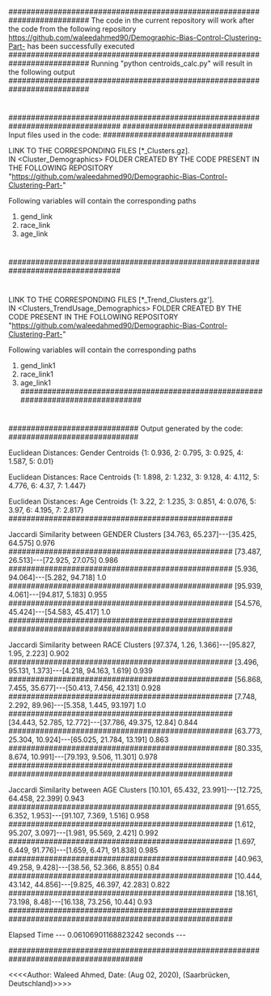 ##########################################################################
The code in the current repository will work after the code from the following repository
https://github.com/waleedahmed90/Demographic-Bias-Control-Clustering-Part-
has been successfully executed
##########################################################################
Running "python centroids_calc.py" will result in the following output
##########################################################################
#
#
#
#
#################################################################################
#############################
Input files used in the code:
#############################

LINK TO THE CORRESPONDING 
FILES [*_Clusters.gz].  
IN  <Cluster_Demographics> FOLDER 
CREATED BY THE CODE PRESENT IN THE FOLLOWING REPOSITORY
"https://github.com/waleedahmed90/Demographic-Bias-Control-Clustering-Part-"

Following variables will contain the corresponding paths
1) gend_link 
2) race_link 
3) age_link 
#
#################################################################################
#
LINK TO THE CORRESPONDING 
FILES [*_Trend_Clusters.gz'].  
IN  <Clusters_TrendUsage_Demographics> FOLDER 
CREATED BY THE CODE PRESENT IN THE FOLLOWING REPOSITORY
"https://github.com/waleedahmed90/Demographic-Bias-Control-Clustering-Part-"

Following variables will contain the corresponding paths
1) gend_link1 
2) race_link1 
3) age_link1 
#################################################################################
#
#
#
#


#############################
Output generated by the code:
#############################



Euclidean Distances: Gender Centroids
{1: 0.936, 2: 0.795, 3: 0.925, 4: 1.587, 5: 0.01}

Euclidean Distances: Race Centroids
{1: 1.898, 2: 1.232, 3: 9.128, 4: 4.112, 5: 4.776, 6: 4.37, 7: 1.447}

Euclidean Distances: Age Centroids
{1: 3.22, 2: 1.235, 3: 0.851, 4: 0.076, 5: 3.97, 6: 4.195, 7: 2.817}
##################################################


Jaccardi Similarity between GENDER Clusters
[34.763, 65.237]---[35.425, 64.575] 
 0.976
##################################################
[73.487, 26.513]---[72.925, 27.075] 
 0.986
##################################################
[5.936, 94.064]---[5.282, 94.718] 
 1.0
##################################################
[95.939, 4.061]---[94.817, 5.183] 
 0.955
##################################################
[54.576, 45.424]---[54.583, 45.417] 
 1.0
##################################################
##################################################


Jaccardi Similarity between RACE Clusters
[97.374, 1.26, 1.366]---[95.827, 1.95, 2.223] 
 0.902
##################################################
[3.496, 95.131, 1.373]---[4.218, 94.163, 1.619] 
 0.939
##################################################
[56.868, 7.455, 35.677]---[50.413, 7.456, 42.131] 
 0.928
##################################################
[7.748, 2.292, 89.96]---[5.358, 1.445, 93.197] 
 1.0
##################################################
[34.443, 52.785, 12.772]---[37.786, 49.375, 12.84] 
 0.844
##################################################
[63.773, 25.304, 10.924]---[65.025, 21.784, 13.191] 
 0.863
##################################################
[80.335, 8.674, 10.991]---[79.193, 9.506, 11.301] 
 0.978
##################################################
##################################################


Jaccardi Similarity between AGE Clusters
[10.101, 65.432, 23.991]---[12.725, 64.458, 22.399] 
 0.943
##################################################
[91.655, 6.352, 1.953]---[91.107, 7.369, 1.516] 
 0.958
##################################################
[1.612, 95.207, 3.097]---[1.981, 95.569, 2.421] 
 0.992
##################################################
[1.697, 6.449, 91.776]---[1.659, 6.471, 91.838] 
 0.985
##################################################
[40.963, 49.258, 9.428]---[38.56, 52.366, 8.855] 
 0.84
##################################################
[10.444, 43.142, 44.856]---[9.825, 46.397, 42.283] 
 0.822
##################################################
[18.161, 73.198, 8.48]---[16.138, 73.256, 10.44] 
 0.93
##################################################
##################################################


Elapsed Time
--- 0.06106901168823242 seconds ---





######################################################################################

<<<<Author: Waleed Ahmed, Date: (Aug 02, 2020), (Saarbrücken, Deutschland)>>>>